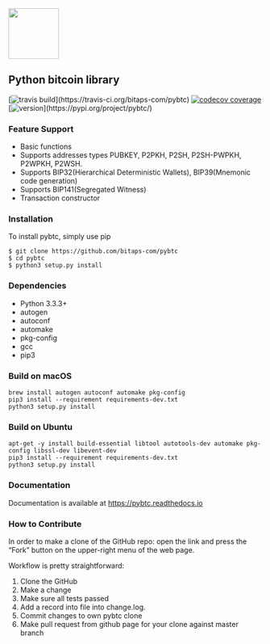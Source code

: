 <img src="docs/img/pybtc.png" width="100">

## Python bitcoin library


[![travis build](https://img.shields.io/travis/bitaps-com/pybtc?)](https://travis-ci.org/bitaps-com/pybtc)
[![codecov coverage](https://img.shields.io/codecov/c/github/bitaps-com/pybtc/no_analityca)](https://codecov.io/gh/bitaps-com/pybtc)
[![version](https://img.shields.io/pypi/v/pybtc?)](https://pypi.org/project/pybtc/)




### Feature Support

* Basic functions
* Supports addresses types PUBKEY, P2PKH, P2SH, P2SH-PWPKH, P2WPKH, P2WSH.
* Supports BIP32(Hierarchical Deterministic Wallets), BIP39(Mnemonic code generation)
* Supports BIP141(Segregated Witness)
* Transaction constructor


### Installation

To install pybtc, simply use pip

    $ git clone https://github.com/bitaps-com/pybtc
    $ cd pybtc
    $ python3 setup.py install
    
### Dependencies

* Python 3.3.3+
* autogen
* autoconf
* automake
* pkg-config
* gcc
* pip3

### Build on macOS
    brew install autogen autoconf automake pkg-config
    pip3 install --requirement requirements-dev.txt
    python3 setup.py install

### Build on Ubuntu
    apt-get -y install build-essential libtool autotools-dev automake pkg-config libssl-dev libevent-dev
    pip3 install --requirement requirements-dev.txt
    python3 setup.py install


### Documentation

Documentation is available at https://pybtc.readthedocs.io


### How to Contribute

In order to make a clone of the GitHub repo: open the link and press the “Fork” button on the upper-right menu of the web page.

Workflow is pretty straightforward:

1. Clone the GitHub
2. Make a change
3. Make sure all tests passed
4. Add a record into file into change.log.
5. Commit changes to own pybtc clone
6. Make pull request from github page for your clone against master branch


